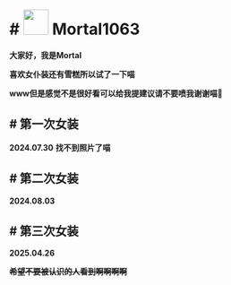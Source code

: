 # # <img src="https://avatars.githubusercontent.com/u/67450665" width="45" /> Mortal1063

**大家好，我是Mortal**

**喜欢女仆装还有雪糕所以试了一下喵**

**www但是感觉不是很好看可以给我提建议请不要喷我谢谢喵🥺**

## # 第一次女装
**2024.07.30**
**找不到照片了喵**

## # 第二次女装
**2024.08.03**

## # 第三次女装
**2025.04.26**

**~~希望不要被认识的人看到啊啊啊啊~~**

